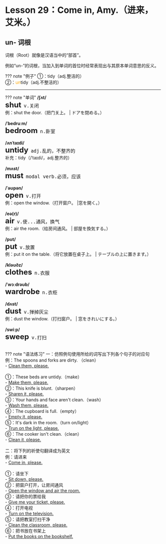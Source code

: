 # Lesson 29：Come in, Amy.（进来，艾米。）


## un- 词根

词根（Root）就像是汉语当中的“部首”。

例如“un-”的词根，当加入到单词的首位时经常表现出与其原本单词意思的反义。

??? note "例子"
    ①：tidy（adj.整洁的）<br>
    ②：<font color=orange>un</font>tidy（adj.不整洁的）<br>


---
??? note "单词"
    **/ʃʌt/**<br>
    <font size=5>**shut**</font>&nbsp;&nbsp;<font size=4>`v.关闭`</font><br>
    例：shut the door.（把门关上。 | ドアを閉める。）<br>
    <br>
    **/ˈbedruːm/**<br>
    <font size=5>**bedroom**</font>&nbsp;&nbsp;<font size=4>`n.卧室`</font><br>
    <br>
    **/ʌnˈtaɪdi/**<br>
    <font size=5>**untidy**</font>&nbsp;&nbsp;<font size=4>`adj.乱的，不整齐的`</font><br>
    补充：tidy（/ˈtaɪdi/，adj.整齐的）<br>
    <br>
    **/mʌst/**<br>
    <font size=5>**must**</font>&nbsp;&nbsp;<font size=4>`modal verb.必须，应该`</font><br>
    <br>
    **/ˈəʊpən/**<br>
    <font size=5>**open**</font>&nbsp;&nbsp;<font size=4>`v.打开`</font><br>
    例：open the window.（打开窗户。 |窓を開く。）<br>
    <br>
    **/eə(r)/**<br>
    <font size=5>**air**</font>&nbsp;&nbsp;<font size=4>`v.使...通风，换气`</font><br>
    例：air the room.（给房间通风。 | 部屋を換気する。）<br>
    <br>
    **/pʊt/**<br>
    <font size=5>**put**</font>&nbsp;&nbsp;<font size=4>`v.放置`</font><br>
    例：put it on the table.（将它放置在桌子上。 | テーブルの上に置きます。）<br>
    <br>
    **/kləʊðz/**<br>
    <font size=5>**clothes**</font>&nbsp;&nbsp;<font size=4>`n.衣服`</font><br>
    <br>
    **/ˈwɔːdrəʊb/**<br>
    <font size=5>**wardrobe**</font>&nbsp;&nbsp;<font size=4>`n.衣柜`</font><br>
    <br>
    **/dʌst/**<br>
    <font size=5>**dust**</font>&nbsp;&nbsp;<font size=4>`v.掸掉灰尘`</font><br>
    例：dust the window.（打扫窗户。 | 窓をきれいにする。）<br>
    <br>
    **/swiːp/**<br>
    <font size=5>**sweep**</font>&nbsp;&nbsp;<font size=4>`v.打扫`</font><br>
    <br>


??? note "语法练习"
    一：仿照例句使用所给的词写出下列各个句子的对应句<br>
    例：The spoons and forks are dirty. （clean）<br>
    - <u>Clean them, please.</u><br>
    <br>
    ①：These beds are untidy.（make）<br>
    - <u>Make them, please.</u><br>
    ②：This knife is blunt.（sharpen）<br>
    - <u>Sharen it, please.</u><br>
    ③：Your hands and face aren't clean.（wash）<br>
    - <u>Wash them, please.</u><br>
    ④：The cupboard is full.（empty）<br>
    - <u>Empty it, please.</u><br>
    ⑤：It's dark in the room.（turn on/light）<br>
    - <u>Trun on the light, please.</u><br>
    ⑥：The cooker isn't clean.（clean）<br>
    - <u>Clean it, please.</u><br>
    <br>
    二：将下列的祈使句翻译成为英文<br>
    例：请进来<br>
    - <u>Come in, please.</u><br>
    <br>
    ①：请坐下<br>
    - <u>Sit down, please.</u><br>
    ②：把窗户打开，让房间通风<br>
    - <u>Open the window and air the room.</u><br>
    ③：请把你的票给我<br>
    - <u>Give me your ticket, please.</u><br>
    ④：打开电视<br>
    - <u>Turn on the television.</u><br>
    ⑤：请把教室打扫干净<br>
    - <u>Clean the classroom, please.</u><br>
    ⑥：把书放在书架上<br>
    - <u>Put the books on the bookshelf.</u><br>


